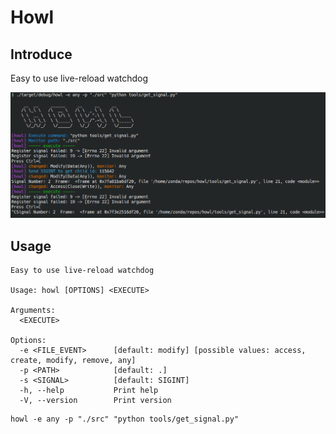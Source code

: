 # Howl

## Introduce

Easy to use live-reload watchdog

![demo](./picture/demo.png)

## Usage

```shell
Easy to use live-reload watchdog

Usage: howl [OPTIONS] <EXECUTE>

Arguments:
  <EXECUTE>

Options:
  -e <FILE_EVENT>      [default: modify] [possible values: access, create, modify, remove, any]
  -p <PATH>            [default: .]
  -s <SIGNAL>          [default: SIGINT]
  -h, --help           Print help
  -V, --version        Print version

```

```shell
howl -e any -p "./src" "python tools/get_signal.py"
```

